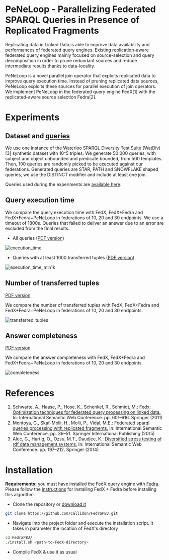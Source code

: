 # PeNeLoop - Parallelizing Federated SPARQL Queries in Presence of Replicated Fragments

Replicating data in Linked Data is able to improve data availability and performances of federated query engines. Existing replication-aware federated query engines mainly focused on source-selection and query decomposition in order to prune redundant sources and reduce intermediate results thanks to data-locality.

PeNeLoop is a novel parallel join operator that exploits replicated data to improve query execution time. Instead of pruning replicated data sources, PeNeLoop exploits these sources for parallel execution of join operators. We implement PeNeLoop in the federated query engine FedX[1] with the replicated-aware source selection Fedra[2].

# Experiments

## Dataset and [queries](https://github.com/Callidon/peneloop-fedx/blob/master/results/queries)
We use one instance of the Waterloo SPARQL Diversity Test Suite (WatDiv)[3] synthetic dataset with 10^5 triples.
We generate 50 000 queries, with subject and object unbounded and predicate bounded, from 500 templates. Then, 100 queries are randomly picked to be executed against our federations. Generated queries are STAR, PATH and SNOWFLAKE shaped queries, we use the DISTINCT modifier and include at least one join.

Queries used during the experiments are [available here](https://github.com/Callidon/peneloop-fedx/blob/master/results/queries).

## Query execution time

We compare the query execution time with FedX, FedX+Fedra and FedX+Fedra+PeNeLoop in federations of 10, 20 and 30 endpoints. We use a timeout of 1800s.
Queries that failed to deliver an answer due to an error are excluded from the final results.

* All queries ([PDF version](https://github.com/Callidon/peneloop-fedx/blob/master/results/execution_time.pdf))

![execution_time](https://raw.githubusercontent.com/Callidon/peneloop-fedx/master/results/execution_time.png)

* Queries with at least 1000 transferred tuples ([PDF version](https://github.com/Callidon/peneloop-fedx/blob/master/results/execution_time_min1k.pdf))

![execution_time_min1k](https://raw.githubusercontent.com/Callidon/peneloop-fedx/master/results/execution_time_min1k.png)

## Number of transferred tuples

[PDF version](https://github.com/Callidon/peneloop-fedx/blob/master/results/transferred_tuples.pdf)

We compare the number of transferred tuples with FedX, FedX+Fedra and FedX+Fedra+PeNeLoop in federations of 10, 20 and 30 endpoints.

![transferred_tuples](https://raw.githubusercontent.com/Callidon/peneloop-fedx/master/results/transferred_tuples.png)

## Answer completeness

[PDF version](https://github.com/Callidon/peneloop-fedx/blob/master/results/completeness.pdf)

We compare the answer completeness with FedX, FedX+Fedra and FedX+Fedra+PeNeLoop in federations of 10, 20 and 30 endpoints.

![completeness](https://raw.githubusercontent.com/Callidon/peneloop-fedx/master/results/completeness.png)

# References

1. Schwarte, A., Haase, P., Hose, K., Schenkel, R., Schmidt, M.: [Fedx: Optimization techniques for federated query processing on linked data.](http://www2.informatik.uni-freiburg.de/%7Emschmidt/docs/iswc11_fedx.pdf) In: International Semantic Web Conference. pp. 601–616. Springer (2011)
2. Montoya, G., Skaf-Molli, H., Molli, P., Vidal, M.E.: [Federated sparql queries processing with replicated fragments.](https://hal.inria.fr/hal-01169601/document) In: International Semantic Web Conference. pp. 36–51. Springer International Publishing (2015)
3. Aluc, G., Hartig, O., Ozsu, M.T., Daudjee, K.: [Diversified stress testing of rdf data management systems.](http://olafhartig.de/files/AlucEtAl_ISWC14_Preprint.pdf) In: International Semantic Web Conference. pp. 197–212. Springer (2014)

# Installation

**Requirements:** you must have installed the FedX query engine with [Fedra](https://github.com/gmontoya/fedra). Please follow the [instructions](https://github.com/gmontoya/fedra#requirements) for installing FedX + Fedra before installing this algorithm.

* Clone the repository or [download it](https://github.com/Callidon/FedraPBJ)
```bash
git clone https://github.com/Callidon/FedraPBJ.git
```

* Navigate into the project folder and execute the installation script. It takes in parameter the location of FedX's directory
```bash
cd FedraPBJ/
./install.sh <path-to-FedX-directory>
```

* Compile FedX & use it as usual
